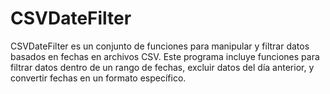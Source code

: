 # CSVDateFilter
CSVDateFilter es un conjunto de funciones para manipular y filtrar datos basados en fechas en archivos CSV. Este programa incluye funciones para filtrar datos dentro de un rango de fechas, excluir datos del día anterior, y convertir fechas en un formato específico.
